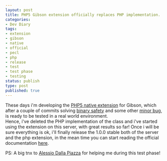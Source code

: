 ```yaml
---
layout: post
title: PHP5 Gibson extension officially replaces PHP implementation.
categories:
- Dev Diary
tags:
- extension
- gibson
- native
- official
- pecl
- php
- release
- test
- test phase
- testing
status: publish
type: post
published: true
---
```


These days i'm developing the [PHP5 native extension](http://gibson-db.in/blog/php-extension-is-on-the-way.html) for Gibson, which after a couple of commits solving [binary safety](https://github.com/evilsocket/gibson/commit/3ed25b87cd4efafd7ae8d7111798ee7989786a68) and some other [minor bug](https://github.com/evilsocket/gibson/commit/a561185425c2ef05a30a070578880a85c30881f2), is ready to be tested in a real world environment.  
Hence, i've deleted the PHP implementation of the class and i've started using the extension on this server, with great results so far!
Once i will be sure everything is ok, i'll finally release the 1.0.0 stable both of the server and the php extension, in the mean time you can start reading the official documentation [here](http://gibson-db.in/phpgibson.html).

PS: A big tnx to [Alessio Dalla Piazza](http://clshack.com/) for helping me during this test phase!
